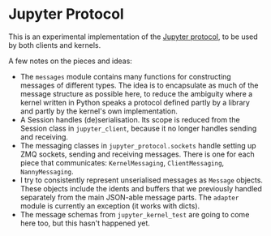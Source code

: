 # Jupyter Protocol

This is an experimental implementation of the [Jupyter protocol][],
to be used by both clients and kernels.

[Jupyter protocol]: https://jupyter-client.readthedocs.io/en/latest/messaging.html

A few notes on the pieces and ideas:

* The `messages` module contains many functions for constructing messages of
  different types. The idea is to encapsulate as much of the message structure
  as possible here, to reduce the ambiguity where a kernel written in Python
  speaks a protocol defined partly by a library and partly by the kernel's
  own implementation.
* A Session handles (de)serialisation. Its scope is reduced from the Session
  class in `jupyter_client`, because it no longer handles sending and receiving.
* The messaging classes in `jupyter_protocol.sockets` handle setting up ZMQ
  sockets, sending and receiving messages. There is one for each piece that
  communicates: `KernelMessaging`, `ClientMessaging`, `NannyMessaging`.
* I try to consistently represent unserialised messages as `Message` objects.
  These objects include the idents and buffers that we previously handled
  separately from the main JSON-able message parts.
  The `adapter` module is currently an exception (it works with dicts).
* The message schemas from `jupyter_kernel_test` are going to come here too,
  but this hasn't happened yet.
